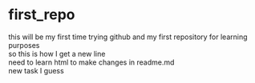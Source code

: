 # first_repo
this will be my first time trying github and my first repository for learning purposes 
<br>
so this is how I get a new line
<br> 
need to learn html to make changes in readme.md 
<br>new task I guess
